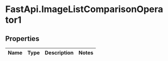 # FastApi.ImageListComparisonOperator1

## Properties
Name | Type | Description | Notes
------------ | ------------- | ------------- | -------------
